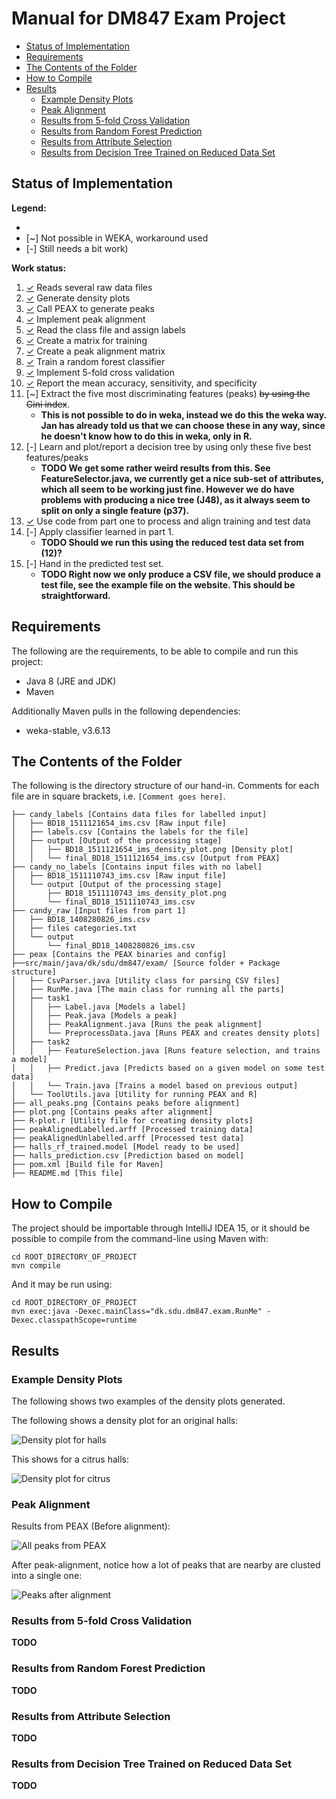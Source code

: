# Manual for DM847 Exam Project

<!-- MarkdownTOC -->

- [Status of Implementation](#status-of-implementation)
- [Requirements](#requirements)
- [The Contents of the Folder](#the-contents-of-the-folder)
- [How to Compile](#how-to-compile)
- [Results](#results)
    - [Example Density Plots](#example-density-plots)
    - [Peak Alignment](#peak-alignment)
    - [Results from 5-fold Cross Validation](#results-from-5-fold-cross-validation)
    - [Results from Random Forest Prediction](#results-from-random-forest-prediction)
    - [Results from Attribute Selection](#results-from-attribute-selection)
    - [Results from Decision Tree Trained on Reduced Data Set](#results-from-decision-tree-trained-on-reduced-data-set)

<!-- /MarkdownTOC -->

## Status of Implementation

__Legend:__

  - [✓]: Done, 
  - [~] Not possible in WEKA, workaround used
  - [-] Still needs a bit work)

__Work status:__

  1. [✓] Reads several raw data files
  2. [✓] Generate density plots
  3. [✓] Call PEAX to generate peaks
  4. [✓] Implement peak alignment
  5. [✓] Read the class file and assign labels
  6. [✓] Create a matrix for training
  7. [✓] Create a peak alignment matrix
  8. [✓] Train a random forest classifier
  9. [✓] Implement 5-fold cross validation
  10. [✓] Report the mean accuracy, sensitivity, and specificity
  11. [~] Extract the five most discriminating features (peaks) ~~by using the
  Gini index~~. 
      - __This is not possible to do in weka, instead we do this the weka way.
        Jan has already told us that we can choose these in any way, since he
        doesn't know how to do this in weka, only in R.__
  12. [-] Learn and plot/report a decision tree by using only these five best
      features/peaks
      - __TODO We get some rather weird results from this. See
        FeatureSelector.java, we currently get a nice sub-set of attributes,
        which all seem to be working just fine. However we do have problems
        with producing a nice tree (J48), as it always seem to split on only a
        single feature (p37).__
  13. [✓] Use code from part one to process and align training and test data
  14. [-] Apply classifier learned in part 1. 
      - __TODO Should we run this using the reduced test data set from (12)?__
  15. [-] Hand in the predicted test set.
      - __TODO Right now we only produce a CSV file, we should produce a test
        file, see the example file on the website. This should be
        straightforward.__

## Requirements

The following are the requirements, to be able to compile and run this
project:

  - Java 8 (JRE and JDK)
  - Maven

Additionally Maven pulls in the following dependencies:

  - weka-stable, v3.6.13

## The Contents of the Folder

The following is the directory structure of our hand-in. Comments for each
file are in square brackets, i.e. `[Comment goes here]`.

```text
├── candy_labels [Contains data files for labelled input]
│   ├── BD18_1511121654_ims.csv [Raw input file]
│   ├── labels.csv [Contains the labels for the file]
│   ├── output [Output of the processing stage]
│   │   ├── BD18_1511121654_ims_density_plot.png [Density plot]
│   │   └── final_BD18_1511121654_ims.csv [Output from PEAX]
├── candy_no_labels [Contains input files with no label]
│   ├── BD18_1511110743_ims.csv [Raw input file]
│   └── output [Output of the processing stage]
│       ├── BD18_1511110743_ims_density_plot.png
│       └── final_BD18_1511110743_ims.csv
├── candy_raw [Input files from part 1]
│   ├── BD18_1408280826_ims.csv
│   ├── files categories.txt
│   └── output
│       └── final_BD18_1408280826_ims.csv
├── peax [Contains the PEAX binaries and config]
├──src/main/java/dk/sdu/dm847/exam/ [Source folder + Package structure]
│   ├── CsvParser.java [Utility class for parsing CSV files]
│   ├── RunMe.java [The main class for running all the parts]
│   ├── task1
│   │   ├── Label.java [Models a label]
│   │   ├── Peak.java [Models a peak]
│   │   ├── PeakAlignment.java [Runs the peak alignment]
│   │   └── PreprocessData.java [Runs PEAX and creates density plots]
│   ├── task2
│   │   ├── FeatureSelection.java [Runs feature selection, and trains a model]
│   │   ├── Predict.java [Predicts based on a given model on some test data]
│   │   └── Train.java [Trains a model based on previous output]
│   └── ToolUtils.java [Utility for running PEAX and R]
├── all_peaks.png [Contains peaks before alignment]
├── plot.png [Contains peaks after alignment]
├── R-plot.r [Utility file for creating density plots]
├── peakAlignedLabelled.arff [Processed training data]
├── peakAlignedUnlabelled.arff [Processed test data]
├── halls_rf_trained.model [Model ready to be used]
├── halls_prediction.csv [Prediction based on model]
├── pom.xml [Build file for Maven]
├── README.md [This file]
```

## How to Compile

The project should be importable through IntelliJ IDEA 15, or it should be
possible to compile from the command-line using Maven with:

```
cd ROOT_DIRECTORY_OF_PROJECT
mvn compile
```

And it may be run using:

```
cd ROOT_DIRECTORY_OF_PROJECT
mvn exec:java -Dexec.mainClass="dk.sdu.dm847.exam.RunMe" -Dexec.classpathScope=runtime
```

## Results

### Example Density Plots

The following shows two examples of the density plots generated.

The following shows a density plot for an original halls:

![Density plot for halls](candy_labels/output/BD18_1511121654_ims_density_plot.png)

This shows for a citrus halls:

![Density plot for citrus](candy_labels/output/BD18_1511121658_ims_density_plot.png)

### Peak Alignment

Results from PEAX (Before alignment):

![All peaks from PEAX](all_peaks.png)

After peak-alignment, notice how a lot of peaks that are nearby are clusted
into a single one:

![Peaks after alignment](plot.png)

### Results from 5-fold Cross Validation

__TODO__

### Results from Random Forest Prediction

__TODO__

### Results from Attribute Selection

__TODO__

### Results from Decision Tree Trained on Reduced Data Set

__TODO__
